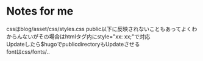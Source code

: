 # Notes for me  
 cssはblog/asset/css/styles.css
 public以下に反映されないこともあってよくわからんないがその場合はhtmlタグ内にstyle="xx: xx;"で対応  
 Updateしたら$hugoでpublicdirectoryもUpdateさせる  
 fontはcss/fonts/..
